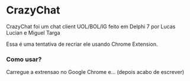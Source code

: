 # CrazyChat

CrazyChat foi um chat client UOL/BOL/IG feito em Delphi 7 por Lucas Lucian e Miguel Targa

Essa é uma tentativa de recriar ele usando Chrome Extension.

### Como usar?

Carregue a extrensao no Google Chrome e... (depois acabo de escrever)
